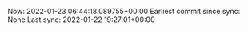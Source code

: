 Now: 2022-01-23 06:44:18.089755+00:00 Earliest commit since sync: None Last sync: 2022-01-22 19:27:01+00:00

